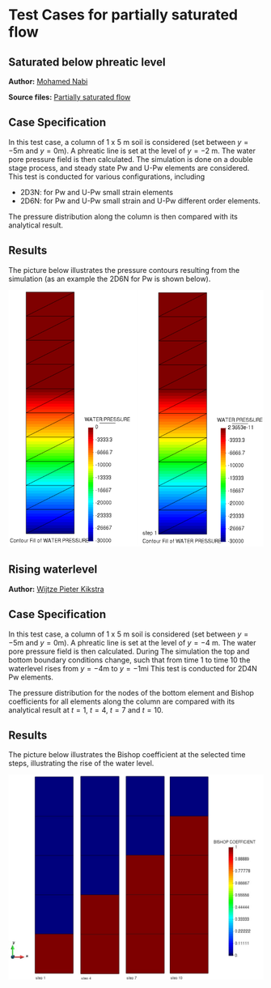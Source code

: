 # Test Cases for partially saturated flow
## Saturated below phreatic level

**Author:** [Mohamed Nabi](https://github.com/mnabideltares)

**Source files:** [Partially saturated flow](https://github.com/KratosMultiphysics/Kratos/tree/master/applications/GeoMechanicsApplication/tests/test_partially_saturated)

## Case Specification
In this test case, a column of 1 x 5 m soil is considered (set between $`y = -5 \mathrm{m}`$ and $`y = 0 \mathrm{m}`$). A phreatic line is set at the level of $y = -2$ m. The water pore pressure field is then calculated.
The simulation is done on a double stage process, and steady state Pw and U-Pw elements are considered. This test is conducted for various configurations, including

- 2D3N: for Pw and U-Pw small strain elements
- 2D6N: for Pw and U-Pw small strain and U-Pw different order elements.

The pressure distribution along the column is then compared with its analytical result.

## Results

The picture below illustrates the pressure contours resulting from the simulation (as an example the 2D6N for Pw is shown below).

<img src="documentation_data/test_saturated_below_phreatic_level_pw_triangle6n_results.png" alt="Pressure field for case of saturation below phreatic level at stage 2" title="Pressure field at stage 2" width="600">

## Rising waterlevel

**Author:** [Wijtze Pieter Kikstra](https://github.com/WPK4FEM)

## Case Specification
In this test case, a column of 1 x 5 m soil is considered (set between $`y = -5 \mathrm{m}`$ and $`y = 0 \mathrm{m}`$). A phreatic line is set at the level of $y = -4$ m. The water pore pressure field is then calculated.
During The simulation the top and bottom boundary conditions change, such that from time 1 to time 10 the waterlevel rises from $`y = -4 \mathrm{m}`$ to $`y = -1 \mathrm{m}`$i This test is conducted for 2D4N Pw  elements.

The pressure distribution for the nodes of the bottom element and Bishop coefficients for all elements along the column are compared with its analytical result at $`t = 1`$, $`t = 4`$, $`t = 7`$ and $`t = 10`$.

## Results

The picture below illustrates the Bishop coefficient at the selected time steps, illustrating the rise of the water level.

<img src="documentation_data/bishop_coefficient_rising_water.svg" alt="Bishop coefficient for times 1, 4, 7 and 10." title="Bishop coefficient" width="600">